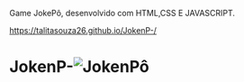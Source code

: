 
Game JokePô, desenvolvido com HTML,CSS E JAVASCRIPT.

https://talitasouza26.github.io/JokenP-/


# JokenP-![JokenPô](https://github.com/TalitaSouza26/JokenP-/assets/136650770/1ed06fb8-9a12-4dfb-bc46-7ca3a14e7791)
